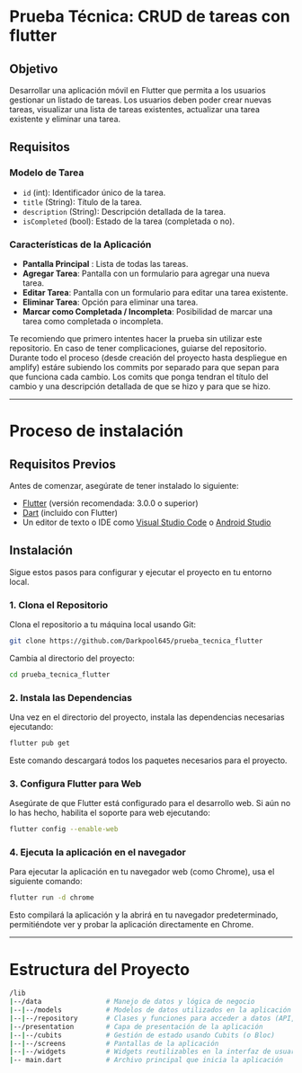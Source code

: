 # Prueba Técnica: CRUD de tareas con flutter

## Objetivo
Desarrollar una aplicación móvil en Flutter que permita a los usuarios gestionar un listado de tareas. Los usuarios deben poder crear nuevas tareas, visualizar una lista de tareas existentes, actualizar una tarea existente y eliminar una tarea.

## Requisitos

### Modelo de Tarea
* `id` (int): Identificador único de la tarea.
* `title` (String): Título de la tarea.
* `description` (String): Descripción detallada de la tarea.
* `isCompleted` (bool): Estado de la tarea (completada o no).

### Características de la Aplicación
* __Pantalla Principal__ : Lista de todas las tareas.
* __Agregar Tarea__: Pantalla con un formulario para agregar una nueva tarea.
* __Editar Tarea__: Pantalla con un formulario para editar una tarea existente.
* __Eliminar Tarea__: Opción para eliminar una tarea.
* __Marcar como Completada / Incompleta__: Posibilidad de marcar una tarea como completada o incompleta.

Te recomiendo que primero intentes hacer la prueba sin utilizar este repositorio. En caso de tener complicaciones, guiarse del repositorio.
Durante todo el proceso (desde creación del proyecto hasta despliegue en amplify) estáre subiendo los commits por separado para que sepan para que funciona cada cambio. 
Los comits que ponga tendran el título del cambio y una descripción detallada de que se hizo y para que se hizo.
___
# Proceso de instalación

## Requisitos Previos
Antes de comenzar, asegúrate de tener instalado lo siguiente:
- [Flutter](https://flutter.dev/docs/get-started/install) (versión recomendada: 3.0.0 o superior)
- [Dart](https://dart.dev/get-dart) (incluido con Flutter)
- Un editor de texto o IDE como [Visual Studio Code](https://code.visualstudio.com/) o [Android Studio](https://developer.android.com/studio)

## Instalación
Sigue estos pasos para configurar y ejecutar el proyecto en tu entorno local.

### 1. Clona el Repositorio
Clona el repositorio a tu máquina local usando Git:
```bash
git clone https://github.com/Darkpool645/prueba_tecnica_flutter
```
Cambia al directorio del proyecto:
```bash
cd prueba_tecnica_flutter
```

### 2. Instala las Dependencias
Una vez en el directorio del proyecto, instala las dependencias necesarias ejecutando:
```bash
flutter pub get
```
Este comando descargará todos los paquetes necesarios para el proyecto.

### 3. Configura Flutter para Web
Asegúrate de que Flutter está configurado para el desarrollo web. Si aún no lo has hecho, habilita el soporte para web ejecutando:
```bash
flutter config --enable-web
```

### 4. Ejecuta la aplicación en el navegador
Para ejecutar la aplicación en tu navegador web (como Chrome), usa el siguiente comando:
```bash
flutter run -d chrome
```
Esto compilará la aplicación y la abrirá en tu navegador predeterminado, permitiéndote ver y probar la aplicación directamente en Chrome.

___

# Estructura del Proyecto

```bash
/lib
|--/data                # Manejo de datos y lógica de negocio
|--|--/models           # Modelos de datos utilizados en la aplicación
|--|--/repository       # Clases y funciones para acceder a datos (API, base de datos, etc.)
|--/presentation        # Capa de presentación de la aplicación
|--|--/cubits           # Gestión de estado usando Cubits (o Bloc)
|--|--/screens          # Pantallas de la aplicación
|--|--/widgets          # Widgets reutilizables en la interfaz de usuario
|-- main.dart           # Archivo principal que inicia la aplicación
```
